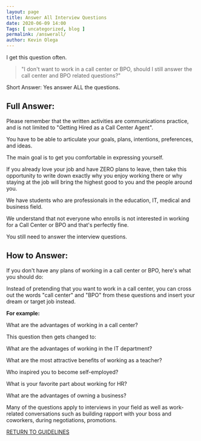 ```yaml
--- 
layout: page 
title: Answer All Interview Questions
date: 2020-06-09 14:00
Tags: [ uncategorized, blog ]
permalink: /answerall/ 
author: Kevin Olega 
--- 
```

I get this question often.

> "I don't want to work in a call center or BPO, should I still answer the call center and BPO related questions?"

Short Answer: Yes answer ALL the questions.

## Full Answer:

Please remember that the written activities are communications practice, and is not limited to "Getting Hired as a Call Center Agent".

You have to be able to articulate your goals, plans, intentions, preferences, and ideas.

The main goal is to get you comfortable in expressing yourself.

If you already love your job and have ZERO plans to leave, then take this opportunity to write down exactly why you enjoy working there or why staying at the job will bring the highest good to you and the people around you.

We have students who are professionals in the education, IT, medical and business field.

We understand that not everyone who enrolls is not interested in working for a Call Center or BPO and that's perfectly fine.

You still need to answer the interview questions.

## How to Answer:

If you don't have any plans of working in a call center or BPO, here's what you should do:

Instead of pretending that you want to work in a call center, you can cross out the words "call center" and "BPO" from these questions and insert your dream or target job instead.

**For example:**

What are the advantages of working in a call center?

This question then gets changed to:

What are the advantages of working in the IT department?

What are the most attractive benefits of working as a teacher?

Who inspired you to become self-employed?

What is your favorite part about working for HR?

What are the advantages of owning a business?

Many of the questions apply to interviews in your field as well as work-related conversations such as building rapport with your boss and coworkers, during negotiations, promotions.


<a href="https://callcentertrainingtips.com/6wlguide/" class="button focus">RETURN TO GUIDELINES</a>
